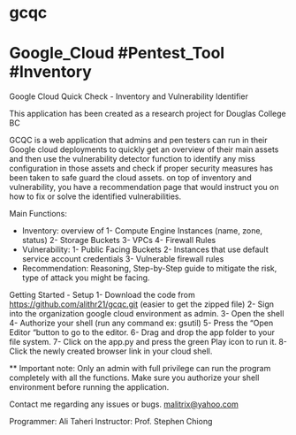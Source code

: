 # gcqc
# Google_Cloud #Pentest_Tool #Inventory 
Google Cloud Quick Check - Inventory and Vulnerability Identifier  

This application has been created as a research project for Douglas College BC

GCQC is a web application that admins and pen testers can run in their Google cloud deployments to quickly get an overview of their main assets and then use the vulnerability detector function to identify any miss configuration in those assets and check if proper security measures has been taken to safe guard the cloud assets.
on top of inventory and vulnerability, you have a recommendation page that would instruct you on how to fix or solve the identified vulnerabilities.

Main Functions:
- Inventory: overview of 1- Compute Engine Instances (name, zone, status) 2- Storage Buckets 3- VPCs 4- Firewall Rules
- Vulnerability: 1- Public Facing Buckets 2- Instances that use default service account credentials 3- Vulnerable firewall rules
- Recommendation: Reasoning, Step-by-Step guide to mitigate the risk, type of attack you might be facing.

Getting Started - Setup
1-	Download the code from https://github.com/alithr21/gcqc.git (easier to get the zipped file)
2-	Sign into the organization google cloud environment as admin.
3-	Open the shell 
4-           Authorize your shell (run any command ex: gsutil)
5-	Press the “Open Editor “button to go to the editor.
6-	Drag and drop the app folder to your file system.
7-	Click on the app.py and press the green Play icon to run it.
8-	Click the newly created browser link in your cloud shell.

** Important note: Only an admin with full privilege can run the program completely with all the functions. Make sure you authorize your shell environment before running the application.

Contact me regarding any issues or bugs.
malitrix@yahoo.com

Programmer: Ali Taheri
Instructor: Prof. Stephen Chiong



